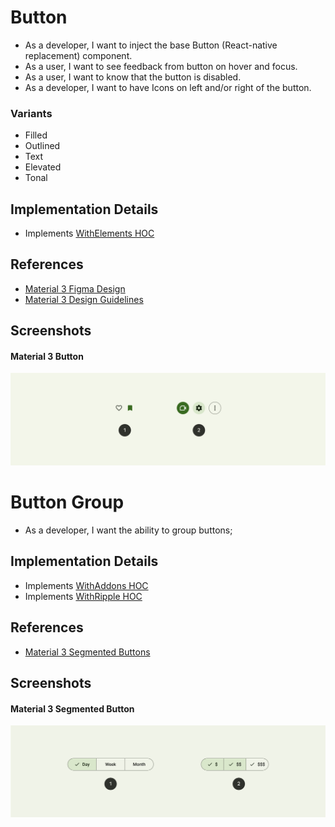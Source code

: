 # Button
- As a developer, I want to inject the base Button (React-native replacement) component.
- As a user, I want to see feedback from button on hover and focus.
- As a user, I want to know that the button is disabled.
- As a developer, I want to have Icons on left and/or right of the button.

### Variants
- Filled
- Outlined
- Text
- Elevated
- Tonal

## Implementation Details
- Implements [WithElements HOC](./HOC/WithElements.md)

## References
- [Material 3 Figma Design](https://www.figma.com/file/hGlWM0wnP1UN5VtPGiaOJ2/Material-3-Design-Kit-(Community)?node-id=50716%3A11360)
- [Material 3 Design Guidelines](https://m3.material.io/components/buttons/overview)

## Screenshots
#### Material 3 Button
![Material 3 Buttons](./assets/m3.buttons.png)

# Button Group
- As a developer, I want the ability to group buttons;

## Implementation Details
- Implements [WithAddons HOC](./HOC/WithAddons.md)
- Implements [WithRipple HOC](./HOC/WithRipple.md)

## References
- [Material 3 Segmented Buttons](https://m3.material.io/components/segmented-buttons/overview)

## Screenshots
#### Material 3 Segmented Button
![Material 3 Segmented Buttons](./assets/m3.button-groups.png)